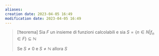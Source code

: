```yaml
---
aliases: 
creation date: 2023-04-05 16:49
modification date: 2023-04-05 16:49
---
```


>[!teorema]
>Sia $F$ un insieme di funzioni calcolabili e sia $S = \{ n \in N | f_{n} \in F \} \subseteq \mathbb{N}$
>
>Se $S \neq 0$ e $S \neq \mathbb{N}$ allora $S$





